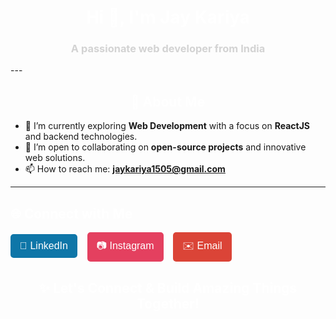 <h1 align="center" style="color:#FFFFFF;">Hi 👋, I'm Jay Kariya</h1>
<h3 align="center" style="color:#D3D3D3;">A passionate web developer from India</h3>
---

<h2 align="center" style="color:#FFFFFF;">🚀 About Me</h2>

- 🌱 I’m currently exploring **Web Development** with a focus on **ReactJS** and backend technologies.
- 👯 I’m open to collaborating on **open-source projects** and innovative web solutions.
- 📫 How to reach me: **jaykariya1505@gmail.com**


---

<h2 align="left" style="color:#FFFFFF;">🌐 Connect with Me</h2>
<p align="left">
  <a href="https://www.linkedin.com/in/jay-kariya-554366252/" target="_blank" style="text-decoration: none;">
    <button style="background-color:#0e76a8;color:white;border:none;padding:10px 15px;border-radius:5px;cursor:pointer;font-size:16px;transition:background-color 0.3s ease-in-out;"
            onmouseover="this.style.backgroundColor='#084877'"
            onmouseout="this.style.backgroundColor='#0e76a8'">
      💼 LinkedIn
    </button>
  </a>
  &nbsp;&nbsp;
  <a href="https://instagram.com/jay_kariya_01" target="_blank" style="text-decoration: none;">
    <button style="background-color:#e4405f;color:white;border:none;padding:10px 15px;border-radius:5px;cursor:pointer;font-size:16px;transition:background-color 0.3s ease-in-out;"
            onmouseover="this.style.backgroundColor='#c73651'"
            onmouseout="this.style.backgroundColor='#e4405f'">
      📷 Instagram
    </button>
  </a>
  &nbsp;&nbsp;
  <a href="mailto:jaykariya1505@gmail.com" target="_blank" style="text-decoration: none;">
    <button style="background-color:#db4437;color:white;border:none;padding:10px 15px;border-radius:5px;cursor:pointer;font-size:16px;transition:background-color 0.3s ease-in-out;"
            onmouseover="this.style.backgroundColor='#b33b2e'"
            onmouseout="this.style.backgroundColor='#db4437'">
      ✉️ Email
    </button>
  </a>
</p>

<h2 align="center" style="color:#FFFFFF;">✨ Let's Connect & Build Amazing Things Together!</h2>
